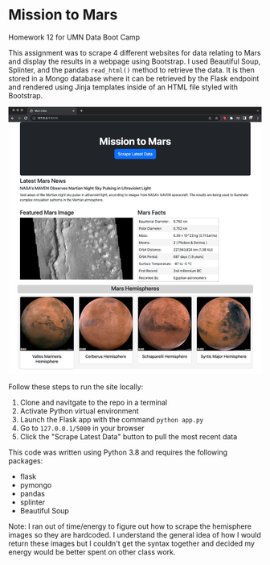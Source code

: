 # Mission to Mars
Homework 12 for UMN Data Boot Camp

This assignment was to scrape 4 different websites for data relating to Mars and display the results in a webpage using Bootstrap. I used Beautiful Soup, Splinter, and the pandas `read_html()` method to retrieve the data. It is then stored in a Mongo database where it can be retrieved by the Flask endpoint and rendered using Jinja templates inside of an HTML file styled with Bootstrap. 

![Screenshot of webpage](mission_to_mars.png)

Follow these steps to run the site locally:
1. Clone and navitgate to the repo in a terminal
1. Activate Python virtual environment
1. Launch the Flask app with the command `python app.py`
1. Go to `127.0.0.1/5000` in your browser
1. Click the "Scrape Latest Data" button to pull the most recent data

This code was written using Python 3.8 and requires the following packages:
* flask
* pymongo
* pandas
* splinter
* Beautiful Soup

Note: I ran out of time/energy to figure out how to scrape the hemisphere images so they are hardcoded. I understand the general idea of how I would return these images but I couldn't get the syntax together and decided my energy would be better spent on other class work.